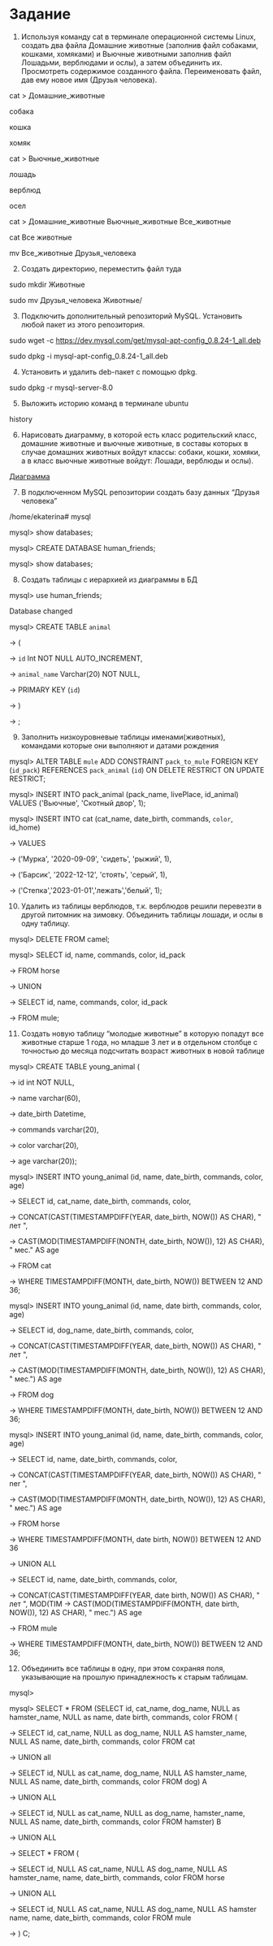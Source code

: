 # Задание
1. Используя команду cat в терминале операционной системы Linux, создать два файла Домашние животные (заполнив файл собаками, кошками, хомяками) и Вьючные животными заполнив файл Лошадьми, верблюдами и ослы), а затем объединить их. Просмотреть содержимое созданного файла. Переименовать файл, дав ему новое имя (Друзья человека).

cat > Домашние_животные

собака 

кошка 

хомяк


cat > Вьючные_животные

лошадь

верблюд

осел


cat > Домашние_животные Вьючные_животные Все_животные

cat Все животные

mv Все_животные Друзья_человека

2. Создать директорию, переместить файл туда

sudo mkdir Животные

sudo mv Друзья_человека Животные/

3. Подключить дополнительный репозиторий MySQL. Установить любой пакет из этого репозитория.

sudo wget -c https://dev.mysql.com/get/mysql-apt-config_0.8.24-1_all.deb

sudo dpkg -i mysql-apt-config_0.8.24-1_all.deb

4. Установить и удалить deb-пакет с помощью dpkg.

sudo dpkg -r mysql-server-8.0

5. Выложить историю команд в терминале ubuntu

history

6. Нарисовать диаграмму, в которой есть класс родительский класс, домашние животные и вьючные животные, в составы которых в случае домашних животных войдут классы: собаки, кошки, хомяки, а в класс вьючные животные войдут: Лошади, верблюды и ослы).

<a href="diagramm/ClassDiagramm.drawio.png" target="_blank">Диаграмма</a>

7. В подключенном MySQL репозитории создать базу данных “Друзья человека”

/home/ekaterina# mysql

mysql> show databases;

mysql> CREATE DATABASE human_friends;

mysql> show databases;

8. Создать таблицы с иерархией из диаграммы в БД

mysql> use human_friends;

Database changed

mysql> CREATE TABLE `animal`

-> (

-> `id` Int NOT NULL AUTO_INCREMENT,

-> `animal_name` Varchar(20) NOT NULL,

-> PRIMARY KEY (`id`)

-> )

-> ;

9. Заполнить низкоуровневые таблицы именами(животных), командами которые они выполняют и датами рождения

mysql> ALTER TABLE `mule` ADD CONSTRAINT `pack_to_mule` FOREIGN KEY (`id_pack`) REFERENCES `pack_animal` (`id`) ON DELETE RESTRICT ON UPDATE RESTRICT;

mysql> INSERT INTO pack_animal (pack_name, livePlace, id_animal) VALUES ('Вьючные', 'Скотный двор', 1);

mysql> INSERT INTO cat (cat_name, date_birth, commands, `color`, id_home)

-> VALUES

-> ('Мурка', '2020-09-09', 'сидеть', 'рыжий', 1),

-> ('Барсик', '2022-12-12', 'стоять', 'серый', 1),

-> ('Степка','2023-01-01','лежать','белый', 1);

10. Удалить из таблицы верблюдов, т.к. верблюдов решили перевезти в другой питомник на зимовку. Объединить таблицы лошади, и ослы в одну таблицу.

mysql> DELETE FROM camel;

mysql> SELECT id, name, commands, color, id_pack

-> FROM horse

-> UNION

-> SELECT id, name, commands, color, id_pack

-> FROM mule;

11. Создать новую таблицу “молодые животные” в которую попадут все животные старше 1 года, но младше 3 лет и в отдельном столбце с точностью до месяца подсчитать возраст животных в новой таблице

mysql> CREATE TABLE young_animal (

-> id int NOT NULL,

-> name varchar(60),

-> date_birth Datetime,

-> commands varchar(20),

-> color varchar(20),

-> age varchar(20));


mysql> INSERT INTO young_animal (id, name, date_birth, commands, color, age)

-> SELECT id, cat_name, date_birth, commands, color,

-> CONCAT(CAST(TIMESTAMPDIFF(YEAR, date_birth, NOW()) AS CHAR), " лет ",

-> CAST(MOD(TIMESTAMPDIFF(NONTH, date_birth, NOW()), 12) AS CHAR), " мес." AS age

-> FROM cat

-> WHERE TIMESTAMPDIFF(MONTH, date_birth, NOW()) BETWEEN 12 AND 36; 


mysql> INSERT INTO young_animal (id, name, date birth, commands, color, age)

-> SELECT id, dog_name, date_birth, commands, color,

-> CONCAT(CAST(TIMESTAMPDIFF(YEAR, date_birth, NOW()) AS CHAR), " лет ",

-> CAST(MOD(TIMESTAMPDIFF(MONTH, date_birth, NOW()), 12) AS CHAR), " мес.") AS age

-> FROM dog

-> WHERE TIMESTAMPDIFF(MONTH, date_birth, NOW()) BETWEEN 12 AND 36;


mysql> INSERT INTO young_animal (id, name, date_birth, commands, color, age)

-> SELECT id, name, date_birth, commands, color,

-> CONCAT(CAST(TIMESTAMPDIFF(YEAR, date_birth, NOW()) AS CHAR), " ner ",

-> CAST(MOD(TIMESTAMPDIFF(MONTH, date_birth, NOW()), 12) AS CHAR), " мес.") AS age

-> FROM horse

-> WHERE TIMESTAMPDIFF(MONTH, date birth, NOW()) BETWEEN 12 AND 36

-> UNION ALL

-> SELECT id, name, date_birth, commands, color,

-> CONCAT(CAST(TIMESTAMPDIFF(YEAR, date birth, NOW()) AS CHAR), " лет ", MOD(TIM  -> CAST(MOD(TIMESTAMPDIFF(MONTH, date birth, NOW()), 12) AS CHAR), " mec.") AS age
 
 -> FROM mule
 
 -> WHERE TIMESTAMPDIFF(MONTH, date_birth, NOW()) BETWEEN 12 AND 36;

12. Объединить все таблицы в одну, при этом сохраняя поля, указывающие на прошлую принадлежность к старым таблицам.

mysql>

mysql> SELECT * FROM (SELECT id, cat_name, dog_name, NULL as hamster_name, NULL as name, date birth, commands, color FROM (

-> SELECT id, cat_name, NULL as dog_name, NULL AS hamster_name, NULL AS name, date_birth, commands, color FROM cat

-> UNION all

-> SELECT id, NULL as cat_name, dog_name, NULL AS hamster_name, NULL AS name, date_birth, commands, color FROM dog) A

-> UNION ALL

-> SELECT id, NULL as cat_name, NULL as dog_name, hamster_name, NULL AS name, date_birth, commands, color FROM hamster) В

-> UNION ALL

-> SELECT * FROM (

-> SELECT id, NULL AS cat_name, NULL AS dog_name, NULL AS hamster_name, name, date_birth, commands, color FROM horse

-> UNION ALL

-> SELECT id, NULL AS cat_name, NULL AS dog_name, NULL AS hamster name, name, date_birth, commands, color FROM mule

-> ) C; 
